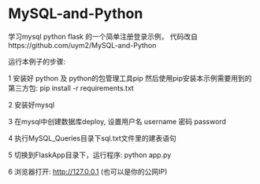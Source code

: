 # MySQL-and-Python
学习mysql python flask 的一个简单注册登录示例， 代码改自https://github.com/uym2/MySQL-and-Python

运行本例子的步骤:

1 安装好 python 及 python的包管理工具pip
  然后使用pip安装本示例需要用到的第三方包: pip install -r requirements.txt
 
2 安装好mysql

3 在mysql中创建数据库deploy, 设置用户名 username 密码 password

4 执行MySQL_Queries目录下sql.txt文件里的建表语句

5 切换到FlaskApp目录下，运行程序: python app.py

6 浏览器打开: http://127.0.0.1  (也可以是你的公网IP)
